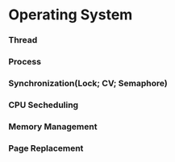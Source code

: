 # Operating System

### Thread
### Process
### Synchronization(Lock; CV; Semaphore)
### CPU Secheduling
### Memory Management
### Page Replacement
